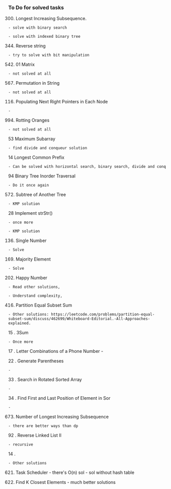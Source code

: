 ### To Do for solved tasks

300. Longest Increasing Subsequence.

    - solve with binary search

    - solve with indexed binary tree

344. Reverse string

    - try to solve with bit manipulation

542. 01 Matrix

    - not solved at all

567. Permutation in String

    - not solved at all

116. Populating Next Right Pointers in Each Node
    
    -

994. Rotting Oranges

    - not solved at all

53 Maximum Subarray

    - find divide and conqueur solution

14 Longest Common Prefix

    - Can be solved with horizontal search, binary search, divide and conq

94 Binary Tree Inorder Traversal

    - Do it once again

572. Subtree of Another Tree

    - KMP solution

28 Implement strStr()

    - once more

    - KMP solution

136. Single Number

    - Solve

169. Majority Element

    - Solve

202. Happy Number

    - Read other solutions,

    - Understand complexity,

416. Partition Equal Subset Sum

    - Other solutions: https://leetcode.com/problems/partition-equal-subset-sum/discuss/462699/Whiteboard-Editorial.-All-Approaches-explained.

15 . 3Sum

    - Once more

17 . Letter Combinations of a Phone Number
    - 

22 . Generate Parentheses

    - 

33 . Search in Rotated Sorted Array

    - 

34 . Find First and Last Position of Element in Sor

    - 

673. Number of Longest Increasing Subsequence

    - there are better ways than dp

92 . Reverse Linked List II

    - recursive

14 . 
    
    - Other solutions
    
621. Task Scheduler
    - there's O(n) sol
    - sol without hash table

658. Find K Closest Elements
    - much better solutions
